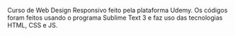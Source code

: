Curso de Web Design Responsivo feito pela plataforma Udemy.
Os códigos foram feitos usando o programa Sublime Text 3 e faz uso das tecnologias HTML, CSS e JS.
